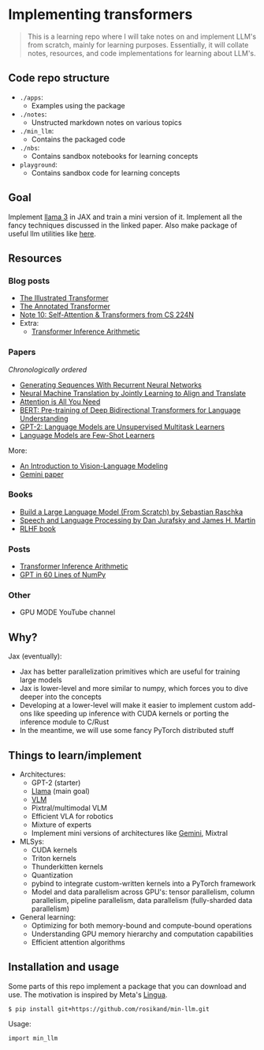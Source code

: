 # Implementing transformers

> This is a learning repo where I will take notes on and implement LLM's from scratch, mainly for learning purposes. Essentially, it will collate notes, resources, and code implementations for learning about LLM's.

## Code repo structure

- `./apps`:
  - Examples using the package 
- `./notes`: 
  - Unstructed markdown notes on various topics 
- `./min_llm`:
  - Contains the packaged code 
- `./nbs`:
  - Contains sandbox notebooks for learning concepts 
- `playground`:
  - Contains sandbox code for learning concepts 


## Goal 

Implement [llama 3](https://arxiv.org/pdf/2407.21783) in JAX and train a mini version of it. Implement all the fancy techniques discussed in the linked paper. Also make package of useful llm utilities like [here](https://github.com/rosikand/cs197-library/tree/main). 


## Resources


### Blog posts

- [The Illustrated Transformer](http://jalammar.github.io/illustrated-transformer/)
- [The Annotated Transformer](https://nlp.seas.harvard.edu/annotated-transformer/)
- [Note 10: Self-Attention & Transformers from CS 224N](https://web.stanford.edu/class/cs224n/readings/cs224n-self-attention-transformers-2023_draft.pdf)
- Extra:
  - [Transformer Inference Arithmetic](https://kipp.ly/transformer-inference-arithmetic/#kv-cache)

### Papers

*Chronologically ordered*

- [Generating Sequences With Recurrent Neural Networks](https://arxiv.org/abs/1308.0850)
- [Neural Machine Translation by Jointly Learning to Align and Translate](https://arxiv.org/abs/1409.0473)
- [Attention is All You Need](https://arxiv.org/abs/1706.03762)
- [BERT: Pre-training of Deep Bidirectional Transformers for Language Understanding](https://arxiv.org/abs/1810.04805)
- [GPT-2: Language Models are Unsupervised Multitask Learners](https://cdn.openai.com/better-language-models/language_models_are_unsupervised_multitask_learners.pdf)
- [Language Models are Few-Shot Learners](https://arxiv.org/abs/2005.14165)


More: 

- [An Introduction to Vision-Language Modeling](https://arxiv.org/abs/2405.17247)
- [Gemini paper](https://arxiv.org/pdf/2312.11805)

### Books

- [Build a Large Language Model (From Scratch) by Sebastian Raschka](https://www.manning.com/books/build-a-large-language-model-from-scratch)
- [Speech and Language Processing by Dan Jurafsky and James H. Martin](https://web.stanford.edu/~jurafsky/slp3/)
- [RLHF book](https://rlhfbook.com/)


### Posts 

- [Transformer Inference Arithmetic](https://kipp.ly/transformer-inference-arithmetic/)
- [GPT in 60 Lines of NumPy](https://jaykmody.com/blog/gpt-from-scratch/)


### Other 

- GPU MODE YouTube channel 


## Why? 


Jax (eventually):
  - Jax has better parallelization primitives which are useful for training large models 
  - Jax is lower-level and more similar to numpy, which forces you to dive deeper into the concepts
  - Developing at a lower-level will make it easier to implement custom add-ons like speeding up inference with CUDA kernels or porting the inference module to C/Rust
- In the meantime, we will use some fancy PyTorch distributed stuff 


## Things to learn/implement 

- Architectures:
  - GPT-2 (starter) 
  - [Llama](https://arxiv.org/pdf/2407.21783) (main goal)
  - [VLM](https://arxiv.org/abs/2405.17247) 
  - Pixtral/multimodal VLM 
  - Efficient VLA for robotics 
  - Mixture of experts 
  - Implement mini versions of architectures like [Gemini](https://arxiv.org/pdf/2312.11805), Mixtral  
- MLSys:
  - CUDA kernels 
  - Triton kernels
  - Thunderkitten kernels 
  - Quantization 
  - pybind to integrate custom-written kernels into a PyTorch framework
  - Model and data parallelism across GPU's: tensor parallelism, column parallelism, pipeline parallelism, data parallelism (fully-sharded data parallelism) 
- General learning: 
  - Optimizing for both memory-bound and compute-bound operations
  - Understanding GPU memory hierarchy and computation capabilities
  - Efficient attention algorithms


## Installation and usage

Some parts of this repo implement a package that you can download and use. The motivation is inspired by Meta's [Lingua](https://github.com/facebookresearch/lingua). 

```
$ pip install git+https://github.com/rosikand/min-llm.git
```

Usage: 

```
import min_llm
```

